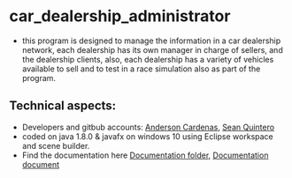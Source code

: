 # car_dealership_administrator
- this program is designed to manage the information in a car dealership network, each dealership has its own manager
in charge of sellers, and the dealership clients, also, each dealership has a variety of vehicles available  to sell and 
to test in a race simulation also as part of the program.

## Technical aspects:
- Developers and gitbub accounts: [Anderson Cardenas](https://github.com/anderson-154), [Sean Quintero](https://github.com/SeanQO)
- coded on java 1.8.0 & javafx on windows 10 using Eclipse workspace and scene builder.
- Find the documentation here [Documentation folder](https://github.com/SeanQO/car_dealership_administrator/tree/main/doc), [Documentation document](https://github.com/SeanQO/car_dealership_administrator/tree/main/doc/Cardenas-Quintero.pdf)